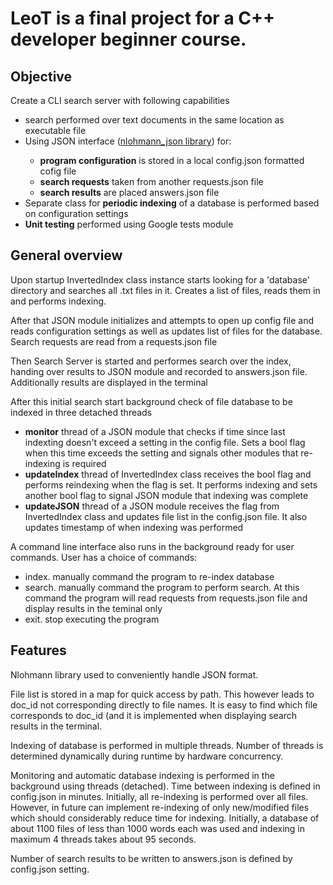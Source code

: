 # LeoT is a final project for a C++ developer beginner course.

## Objective
<p>Create a CLI search server with following capabilities</p>
<ul>
  <li>search performed over text documents in the same location as executable file</li>
  <li>  Using JSON interface (<a href="https://github.com/nlohmann/json">nlohmann_json library</a>) for:</li>
  <ul>
    <li>  <b>program configuration</b> is stored in a local config.json formatted cofig file</li>
    <li>  <b> search requests</b> taken from another requests.json file </li>
    <li>  <b>search results</b> are placed answers.json file</li>
  </ul>
  <li>Separate class for <b>periodic indexing</b> of a database is performed based on configuration settings</li>
  <li><b>Unit testing</b> performed using Google tests module</li>
</ul>

## General overview
<p>Upon startup InvertedIndex class instance starts looking for a 'database' directory and searches all .txt files in it. Creates a list of files, reads them in and performs indexing.</p>
<p>After that JSON module initializes and attempts to open up config file and reads configuration settings as well as updates list of files for the database. Search requests are read from a requests.json file </p>
<p>Then Search Server is started and performes search over the index, handing over results to JSON module and recorded to answers.json file. Additionally results are displayed in the terminal</p>
<p>
  After this initial search start background check of file database to be indexed in three detached threads
  <ul>
    <li><b>monitor</b> thread of a JSON module that checks if time since last indexting doesn't exceed a setting in the config file. Sets a bool flag when this time exceeds the setting and signals other modules that re-indexing is required</li>
    <li><b>updateIndex</b> thread of InvertedIndex class receives the bool flag and performs reindexing when the flag is set. It performs indexing and sets another bool flag to signal JSON module that indexing was complete</li>
    <li><b>updateJSON</b> thread of a JSON module receives the flag from InvertedIndex class and updates file list in the config.json file. It also updates timestamp of when indexing was performed</li>
  </ul> 
  </p>
  <p>A command line interface also runs in the background ready for user commands. User has a choice of commands:
      <ul>
          <li>index. manually command the program to re-index database</li>
          <li>search. manually command the program to perform search. At this command the program will read requests from requests.json file and display results in the teminal only</li>
          <li>exit. stop executing the program</li>
      </ul> 
  </p>

## Features
<p>Nlohmann library used to conveniently handle JSON format.</p>
<p>File list is stored in a map for quick access by path. This however leads to doc_id not corresponding directly to file names. It is easy to find which file corresponds to doc_id (and it is implemented when displaying search results in the terminal. </p>
<p>Indexing of database is performed in multiple threads. Number of threads is determined dynamically during runtime by hardware concurrency.</p>
<p>Monitoring and automatic database indexing is performed in the background using threads (detached). Time between indexing is defined in config.json in minutes. Initially, all re-indexing is performed over all files. However, in future can implement re-indexing of only new/modified files which should considerably reduce time for indexing. Initially, a database of about 1100 files of less than 1000 words each was used and indexing in maximum 4 threads takes about 95 seconds.</p>
<p>Number of search results to be written to answers.json is defined by config.json setting.</p>
